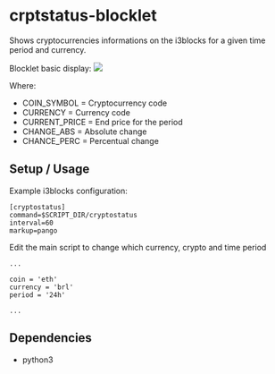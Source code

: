 # crptstatus-blocklet

Shows cryptocurrencies informations on the i3blocks for a given time period and currency. 

Blocklet basic display:
![](example.png)

Where:
- COIN_SYMBOL   = Cryptocurrency code
- CURRENCY      = Currency code
- CURRENT_PRICE = End price for the period
- CHANGE_ABS    = Absolute change 
- CHANCE_PERC   = Percentual change 


## Setup / Usage

Example i3blocks configuration:

```
[cryptostatus]
command=$SCRIPT_DIR/cryptostatus
interval=60
markup=pango
```

Edit the main script to change which currency, crypto and time period  

```
...

coin = 'eth'
currency = 'brl'
period = '24h'

...
```

## Dependencies

- python3
